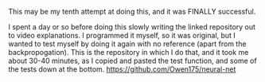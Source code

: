 This may be my tenth attempt at doing this, and it was FINALLY successful. 

I spent a day or so before doing this slowly writing the linked repository out to video explanations. I programmed it myself, so it was original, but I wanted to test myself by doing it again with no reference (apart from the backpropogation). This is the repository in which I do that, and it took me about 30-40 minutes, as I copied and pasted the test function, and some of the tests down at the bottom. 
https://github.com/Owen175/neural-net
